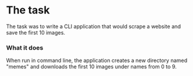 # The task

The task was to write a CLI application that would scrape a website and save the first 10 images.

### What it does

When run in command line, the application creates a new directory named "memes" and downloads the first 10 images under names from 0 to 9.  
